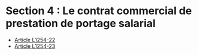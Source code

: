 # Section 4 : Le contrat commercial de prestation de portage salarial &#13;
&#13;


* [Article L1254-22](./LEGIARTI000030436629.md)
* [Article L1254-23](./LEGIARTI000030436631.md)
